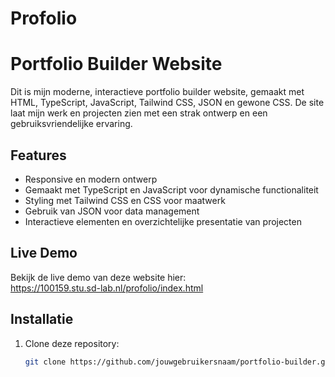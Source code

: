 # Profolio

# Portfolio Builder Website

Dit is mijn moderne, interactieve portfolio builder website, gemaakt met HTML, TypeScript, JavaScript, Tailwind CSS, JSON en gewone CSS. De site laat mijn werk en projecten zien met een strak ontwerp en een gebruiksvriendelijke ervaring.

## Features

- Responsive en modern ontwerp
- Gemaakt met TypeScript en JavaScript voor dynamische functionaliteit
- Styling met Tailwind CSS en CSS voor maatwerk
- Gebruik van JSON voor data management
- Interactieve elementen en overzichtelijke presentatie van projecten

## Live Demo

Bekijk de live demo van deze website hier:  
https://100159.stu.sd-lab.nl/profolio/index.html

## Installatie

1. Clone deze repository:  
   ```bash
   git clone https://github.com/jouwgebruikersnaam/portfolio-builder.git
